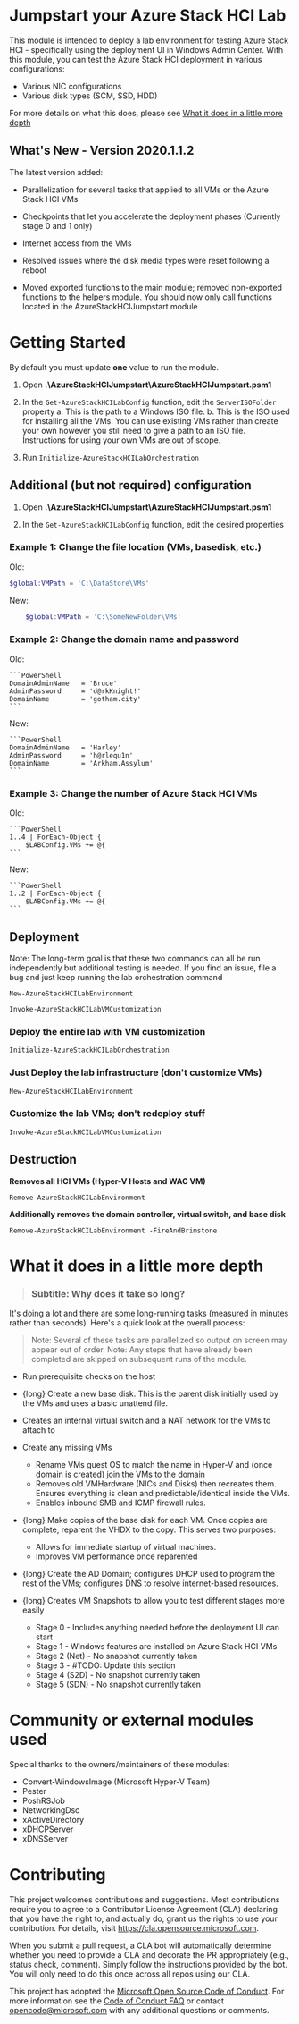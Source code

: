 # Jumpstart your Azure Stack HCI Lab

This module is intended to deploy a lab environment for testing Azure Stack HCI - specifically using the deployment UI in Windows Admin Center. With this module, you can test the Azure Stack HCI deployment in various configurations:

- Various NIC configurations
- Various disk types (SCM, SSD, HDD)

For more details on what this does, please see [What it does in a little more depth](#What-it-does-in-a-little-more-depth)

## What's New - Version 2020.1.1.2

The latest version added:

- Parallelization for several tasks that applied to all VMs or the Azure Stack HCI VMs

- Checkpoints that let you accelerate the deployment phases (Currently stage 0 and 1 only)

- Internet access from the VMs

- Resolved issues where the disk media types were reset following a reboot

- Moved exported functions to the main module; removed non-exported functions to the helpers module. You should now only call functions located in the AzureStackHCIJumpstart module


# Getting Started

By default you must update **one** value to run the module.

1. Open ****.\AzureStackHCIJumpstart\AzureStackHCIJumpstart.psm1****

2. In the `Get-AzureStackHCILabConfig` function, edit the `ServerISOFolder` property
    a. This is the path to a Windows ISO file.
    b. This is the ISO used for installing all the VMs. You can use existing VMs rather than create your own however you still need to give a path to an ISO file. Instructions for using your own VMs are out of scope.

3. Run `Initialize-AzureStackHCILabOrchestration`

## Additional (but not required) configuration

1. Open ****.\AzureStackHCIJumpstart\AzureStackHCIJumpstart.psm1****

2. In the `Get-AzureStackHCILabConfig` function, edit the desired properties

### Example 1: Change the file location (VMs, basedisk, etc.)

Old:

```powershell
$global:VMPath = 'C:\DataStore\VMs'
```

New:

```powershell
    $global:VMPath = 'C:\SomeNewFolder\VMs'
```

### Example 2: Change the domain name and password

Old:

    ```PowerShell
    DomainAdminName   = 'Bruce'
    AdminPassword     = 'd@rkKnight!'
    DomainName        = 'gotham.city'
    ```

New:

    ```PowerShell
    DomainAdminName   = 'Harley'
    AdminPassword     = 'h@rlequ1n'
    DomainName        = 'Arkham.Assylum'
    ```

### Example 3: Change the number of Azure Stack HCI VMs

Old:

    ```PowerShell
    1..4 | ForEach-Object {
        $LABConfig.VMs += @{
    ```

New:

    ```PowerShell
    1..2 | ForEach-Object {
        $LABConfig.VMs += @{
    ```

## Deployment

Note: The long-term goal is that these two commands can all be run independently but additional testing is needed. If you find an issue, file a bug and just keep running the lab orchestration command

```New-AzureStackHCILabEnvironment```

```Invoke-AzureStackHCILabVMCustomization```

### Deploy the entire lab with VM customization

```Initialize-AzureStackHCILabOrchestration```

### Just Deploy the lab infrastructure (don't customize VMs)

```New-AzureStackHCILabEnvironment```

### Customize the lab VMs; don't redeploy stuff

```Invoke-AzureStackHCILabVMCustomization```

## Destruction

**Removes all HCI VMs (Hyper-V Hosts and WAC VM)**

```Remove-AzureStackHCILabEnvironment```

**Additionally removes the domain controller, virtual switch, and base disk**

```Remove-AzureStackHCILabEnvironment -FireAndBrimstone```

# What it does in a little more depth

> ### Subtitle: Why does it take so long?

It's doing a lot and there are some long-running tasks (measured in minutes rather than seconds). Here's a quick look at the overall process:

> Note: Several of these tasks are parallelized so output on screen may appear out of order.
> Note: Any steps that have already been completed are skipped on subsequent runs of the module.

- Run prerequisite checks on the host

- {long} Create a new base disk. This is the parent disk initially used by the VMs and uses a basic unattend file.

- Creates an internal virtual switch and a NAT network for the VMs to attach to

- Create any missing VMs

    - Rename VMs guest OS to match the name in Hyper-V and (once domain is created) join the VMs to the domain
    - Removes old VMHardware (NICs and Disks) then recreates them. Ensures everything is clean and predictable/identical inside the VMs.
    - Enables inbound SMB and ICMP firewall rules.

- {long} Make copies of the base disk for each VM. Once copies are complete, reparent the VHDX to the copy. This serves two purposes:

    - Allows for immediate startup of virtual machines.
    - Improves VM performance once reparented

- {long} Create the AD Domain; configures DHCP used to program the rest of the VMs; configures DNS to resolve internet-based resources.

- {long} Creates VM Snapshots to allow you to test different stages more easily
    - Stage 0 - Includes anything needed before the deployment UI can start
    - Stage 1 - Windows features are installed on Azure Stack HCI VMs
    - Stage 2 (Net) - No snapshot currently taken
    - Stage 3       - #TODO: Update this section
    - Stage 4 (S2D) - No snapshot currently taken
    - Stage 5 (SDN) - No snapshot currently taken

# Community or external modules used

Special thanks to the owners/maintainers of these modules:

- Convert-WindowsImage (Microsoft Hyper-V Team)
- Pester
- PoshRSJob
- NetworkingDsc
- xActiveDirectory
- xDHCPServer
- xDNSServer

# Contributing

This project welcomes contributions and suggestions.  Most contributions require you to agree to a
Contributor License Agreement (CLA) declaring that you have the right to, and actually do, grant us
the rights to use your contribution. For details, visit https://cla.opensource.microsoft.com.

When you submit a pull request, a CLA bot will automatically determine whether you need to provide
a CLA and decorate the PR appropriately (e.g., status check, comment). Simply follow the instructions
provided by the bot. You will only need to do this once across all repos using our CLA.

This project has adopted the [Microsoft Open Source Code of Conduct](https://opensource.microsoft.com/codeofconduct/).
For more information see the [Code of Conduct FAQ](https://opensource.microsoft.com/codeofconduct/faq/) or
contact [opencode@microsoft.com](mailto:opencode@microsoft.com) with any additional questions or comments.
